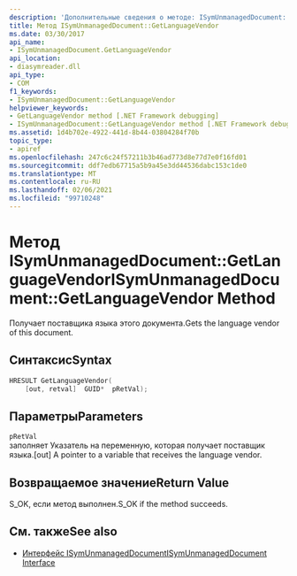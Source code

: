 ```yaml
---
description: 'Дополнительные сведения о методе: ISymUnmanagedDocument:: Жетлангуажевендор'
title: Метод ISymUnmanagedDocument::GetLanguageVendor
ms.date: 03/30/2017
api_name:
- ISymUnmanagedDocument.GetLanguageVendor
api_location:
- diasymreader.dll
api_type:
- COM
f1_keywords:
- ISymUnmanagedDocument::GetLanguageVendor
helpviewer_keywords:
- GetLanguageVendor method [.NET Framework debugging]
- ISymUnmanagedDocument::GetLanguageVendor method [.NET Framework debugging]
ms.assetid: 1d4b702e-4922-441d-8b44-03804284f70b
topic_type:
- apiref
ms.openlocfilehash: 247c6c24f57211b3b46ad773d8e77d7e0f16fd01
ms.sourcegitcommit: ddf7edb67715a5b9a45e3dd44536dabc153c1de0
ms.translationtype: MT
ms.contentlocale: ru-RU
ms.lasthandoff: 02/06/2021
ms.locfileid: "99710248"
---
```

# <a name="isymunmanageddocumentgetlanguagevendor-method"></a><span data-ttu-id="2437a-103">Метод ISymUnmanagedDocument::GetLanguageVendor</span><span class="sxs-lookup"><span data-stu-id="2437a-103">ISymUnmanagedDocument::GetLanguageVendor Method</span></span>

<span data-ttu-id="2437a-104">Получает поставщика языка этого документа.</span><span class="sxs-lookup"><span data-stu-id="2437a-104">Gets the language vendor of this document.</span></span>  
  
## <a name="syntax"></a><span data-ttu-id="2437a-105">Синтаксис</span><span class="sxs-lookup"><span data-stu-id="2437a-105">Syntax</span></span>  
  
```cpp  
HRESULT GetLanguageVendor(  
    [out, retval]  GUID*  pRetVal);  
```  
  
## <a name="parameters"></a><span data-ttu-id="2437a-106">Параметры</span><span class="sxs-lookup"><span data-stu-id="2437a-106">Parameters</span></span>  

 `pRetVal`  
 <span data-ttu-id="2437a-107">заполняет Указатель на переменную, которая получает поставщик языка.</span><span class="sxs-lookup"><span data-stu-id="2437a-107">[out] A pointer to a variable that receives the language vendor.</span></span>  
  
## <a name="return-value"></a><span data-ttu-id="2437a-108">Возвращаемое значение</span><span class="sxs-lookup"><span data-stu-id="2437a-108">Return Value</span></span>  

 <span data-ttu-id="2437a-109">S_OK, если метод выполнен.</span><span class="sxs-lookup"><span data-stu-id="2437a-109">S_OK if the method succeeds.</span></span>  
  
## <a name="see-also"></a><span data-ttu-id="2437a-110">См. также</span><span class="sxs-lookup"><span data-stu-id="2437a-110">See also</span></span>

- [<span data-ttu-id="2437a-111">Интерфейс ISymUnmanagedDocument</span><span class="sxs-lookup"><span data-stu-id="2437a-111">ISymUnmanagedDocument Interface</span></span>](isymunmanageddocument-interface.md)
